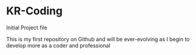 # KR-Coding
Initial Project file

This is my first repository on Github and will be ever-evolving as I begin to develop more as a coder and professional
